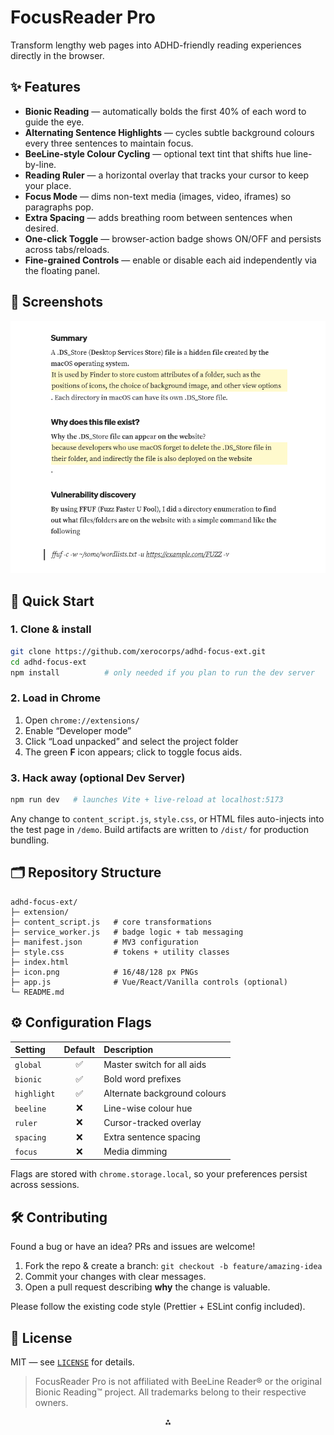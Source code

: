 # FocusReader Pro <!-- omit in toc -->

Transform lengthy web pages into ADHD-friendly reading experiences directly in the browser.

## ✨ Features

- **Bionic Reading** — automatically bolds the first 40% of each word to guide the eye.
- **Alternating Sentence Highlights** — cycles subtle background colours every three sentences to maintain focus.
- **BeeLine-style Colour Cycling** — optional text tint that shifts hue line-by-line.
- **Reading Ruler** — a horizontal overlay that tracks your cursor to keep your place.
- **Focus Mode** — dims non-text media (images, video, iframes) so paragraphs pop.
- **Extra Spacing** — adds breathing room between sentences when desired.
- **One-click Toggle** — browser-action badge shows ON/OFF and persists across tabs/reloads.
- **Fine-grained Controls** — enable or disable each aid independently via the floating panel.


## 📸 Screenshots

![Screenshot.](https://github.com/xerocorps/adhd-focus-ext/blob/main/demo.png)

## 🚀 Quick Start

### 1. Clone \& install

```bash
git clone https://github.com/xerocorps/adhd-focus-ext.git
cd adhd-focus-ext
npm install          # only needed if you plan to run the dev server
```


### 2. Load in Chrome

1. Open `chrome://extensions/`
2. Enable “Developer mode”
3. Click “Load unpacked” and select the project folder
4. The green **F** icon appears; click to toggle focus aids.

### 3. Hack away (optional Dev Server)

```bash
npm run dev   # launches Vite + live-reload at localhost:5173
```

Any change to `content_script.js`, `style.css`, or HTML files auto-injects into the test page in `/demo`. Build artifacts are written to `/dist/` for production bundling.

## 🗂️ Repository Structure

```
adhd-focus-ext/
├─ extension/
├─ content_script.js   # core transformations
├─ service_worker.js   # badge logic + tab messaging
├─ manifest.json       # MV3 configuration
├─ style.css           # tokens + utility classes
├─ index.html
├─ icon.png            # 16/48/128 px PNGs
├─ app.js              # Vue/React/Vanilla controls (optional)
└─ README.md
```


## ⚙️ Configuration Flags

| Setting | Default | Description |
| :-- | :--: | :-- |
| `global` | ✅ | Master switch for all aids |
| `bionic` | ✅ | Bold word prefixes |
| `highlight` | ✅ | Alternate background colours |
| `beeline` | ❌ | Line-wise colour hue |
| `ruler` | ❌ | Cursor-tracked overlay |
| `spacing` | ❌ | Extra sentence spacing |
| `focus` | ❌ | Media dimming |

Flags are stored with `chrome.storage.local`, so your preferences persist across sessions.

## 🛠️ Contributing

Found a bug or have an idea? PRs and issues are welcome!

1. Fork the repo \& create a branch:
`git checkout -b feature/amazing-idea`
2. Commit your changes with clear messages.
3. Open a pull request describing **why** the change is valuable.

Please follow the existing code style (Prettier + ESLint config included).

## 📄 License

MIT — see [`LICENSE`](LICENSE) for details.

> FocusReader Pro is not affiliated with BeeLine Reader® or the original Bionic Reading™ project. All trademarks belong to their respective owners.

<div style="text-align: center">⁂</div>

